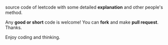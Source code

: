 source code of leetcode with some detailed **explanation** and other people's method.

Any **good or short** code is welcome! You can **fork** and make **pull request**. Thanks.

Enjoy coding and thinking. 